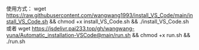 使用方式：
wget https://raw.githubusercontent.com/wangwang1993/install_VS_Code/main/install_VS_Code.sh && chmod +x install_VS_Code.sh && ./install_VS_Code.sh
或者
wget https://jsdelivr.pai233.top/gh/wangwang-yuna/Automatic_installation-VSCode@main/run.sh && chmod +x run.sh && ./run.sh